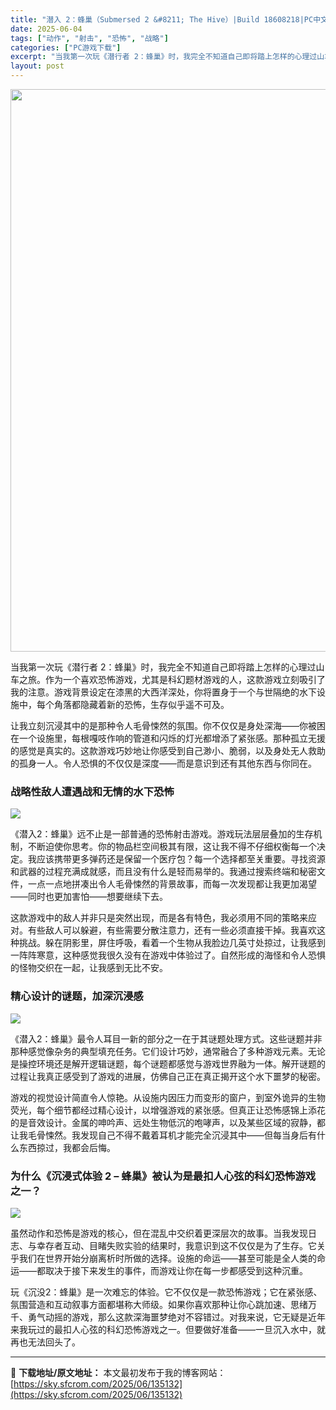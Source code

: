 ```yaml
---
title: "潜入 2：蜂巢（Submersed 2 &#8211; The Hive）|Build 18608218|PC中文"
date: 2025-06-04
tags: ["动作", "射击", "恐怖", "战略"]
categories: ["PC游戏下载"]
excerpt: "当我第一次玩《潜行者 2：蜂巢》时，我完全不知道自己即将踏上怎样的心理过山车之旅。作为一个喜欢恐怖游戏，尤其是科幻题材游戏的人，这款游戏立刻吸引了我的注意。游戏背景设定在漆黑的大西洋深处，你将置身于一个与世隔绝的水下设施中，每个角落都隐藏着新的恐怖，生存似乎遥不可及。 让我立刻沉浸其中的是那种令人毛&hellip;"
layout: post
---
```


<img class="aligncenter size-full wp-image-135133" src="https://sky.sfcrom.com/wp-content/uploads/2025/06/202506040232535.webp" alt="" width="600" height="900" />

当我第一次玩《潜行者 2：蜂巢》时，我完全不知道自己即将踏上怎样的心理过山车之旅。作为一个喜欢恐怖游戏，尤其是科幻题材游戏的人，这款游戏立刻吸引了我的注意。游戏背景设定在漆黑的大西洋深处，你将置身于一个与世隔绝的水下设施中，每个角落都隐藏着新的恐怖，生存似乎遥不可及。

让我立刻沉浸其中的是那种令人毛骨悚然的氛围。你不仅仅是身处深海——你被困在一个设施里，每根嘎吱作响的管道和闪烁的灯光都增添了紧张感。那种孤立无援的感觉是真实的。这款游戏巧妙地让你感受到自己渺小、脆弱，以及身处无人救助的孤身一人。令人恐惧的不仅仅是深度——而是意识到还有其他东西与你同在。
<h3>战略性敌人遭遇战和无情的水下恐怖</h3>
<img src="https://shared.fastly.steamstatic.com/store_item_assets/steam/apps/2637170/e8484fb54c79c263fb156e9cd0f40f7783f28747/ss_e8484fb54c79c263fb156e9cd0f40f7783f28747.1920x1080.jpg?t=1748868425" />

《潜入2：蜂巢》远不止是一部普通的恐怖射击游戏。游戏玩法层层叠加的生存机制，不断迫使你思考。你的物品栏空间极其有限，这让我不得不仔细权衡每一个决定。我应该携带更多弹药还是保留一个医疗包？每一个选择都至关重要。寻找资源和武器的过程充满成就感，而且没有什么是轻而易举的。我通过搜索终端和秘密文件，一点一点地拼凑出令人毛骨悚然的背景故事，而每一次发现都让我更加渴望——同时也更加害怕——想要继续下去。

这款游戏中的敌人并非只是突然出现，而是各有特色，我必须用不同的策略来应对。有些敌人可以躲避，有些需要分散注意力，还有一些必须直接干掉。我喜欢这种挑战。躲在阴影里，屏住呼吸，看着一个生物从我脸边几英寸处掠过，让我感到一阵阵寒意，这种感觉我很久没有在游戏中体验过了。自然形成的海怪和令人恐惧的怪物交织在一起，让我感到无比不安。
<h3>精心设计的谜题，加深沉浸感</h3>
<img src="https://shared.fastly.steamstatic.com/store_item_assets/steam/apps/2637170/065be419daaffeb585923934a07f486922636d30/ss_065be419daaffeb585923934a07f486922636d30.1920x1080.jpg?t=1748868425" />

《潜入2：蜂巢》最令人耳目一新的部分之一在于其谜题处理方式。这些谜题并非那种感觉像杂务的典型填充任务。它们设计巧妙，通常融合了多种游戏元素。无论是操控环境还是解开逻辑谜题，每个谜题都感觉与游戏世界融为一体。解开谜题的过程让我真正感受到了游戏的进展，仿佛自己正在真正揭开这个水下噩梦的秘密。
<p data-start="3008" data-end="3508">游戏的视觉设计简直令人惊艳。从设施内因压力而变形的窗户，到室外诡异的生物荧光，每个细节都经过精心设计，以增强游戏的紧张感。但真正让恐怖感锦上添花的是音效设计。金属的呻吟声、远处生物低沉的咆哮声，以及某些区域的寂静，都让我毛骨悚然。我发现自己不得不戴着耳机才能完全沉浸其中——但每当身后有什么东西掠过，我都会后悔。</p>

<h3>为什么《沉浸式体验 2 – 蜂巢》被认为是最扣人心弦的科幻恐怖游戏之一？</h3>
<img src="https://shared.fastly.steamstatic.com/store_item_assets/steam/apps/2637170/dee4efa13ce0e56646537e2f11a94f1fd254a8f4/ss_dee4efa13ce0e56646537e2f11a94f1fd254a8f4.1920x1080.jpg?t=1748868425" />

虽然动作和恐怖是游戏的核心，但在混乱中交织着更深层次的故事。当我发现日志、与幸存者互动、目睹失败实验的结果时，我意识到这不仅仅是为了生存。它关乎我们在世界开始分崩离析时所做的选择。设施的命运——甚至可能是全人类的命运——都取决于接下来发生的事件，而游戏让你在每一步都感受到这种沉重。

玩《沉没2：蜂巢》是一次难忘的体验。它不仅仅是一款恐怖游戏；它在紧张感、氛围营造和互动叙事方面都堪称大师级。如果你喜欢那种让你心跳加速、思绪万千、勇气动摇的游戏，那么这款深海噩梦绝对不容错过。对我来说，它无疑是近年来我玩过的最扣人心弦的科幻恐怖游戏之一。但要做好准备——一旦沉入水中，就再也无法回头了。

---
📖 **下载地址/原文地址：** 本文最初发布于我的博客网站：[https://sky.sfcrom.com/2025/06/135132](https://sky.sfcrom.com/2025/06/135132)

